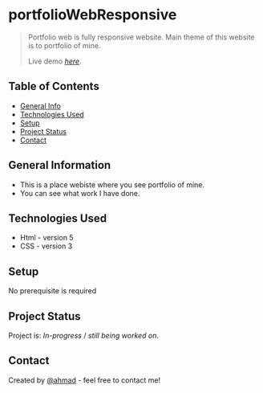 # portfolioWebResponsive

> Portfolio web is fully responsive website.
> Main theme of this website is to portfolio of mine.
>
> Live demo [_here_](https://portfolio-home1.netlify.app/). 
## Table of Contents
* [General Info](#general-information)
* [Technologies Used](#technologies-used)
* [Setup](#setup)
* [Project Status](#project-status)
* [Contact](#contact)



## General Information
- This is a place webiste where you see portfolio of mine.
- You can see what work I have done.


## Technologies Used
- Html - version 5
- CSS - version 3



## Setup
No prerequisite is required




## Project Status
Project is:  _In-progress_ / _still being worked on_.







## Contact
Created by [@ahmad](mailto:ahmad53shah@gmail.com) - feel free to contact me!



